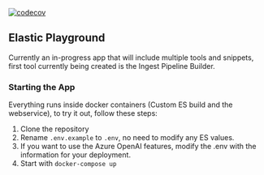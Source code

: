 [![codecov](https://codecov.io/gh/P1llus/elastic-playground/branch/main/graph/badge.svg?token=76G6J0OU9W)](https://codecov.io/gh/P1llus/elastic-playground)

## Elastic Playground

Currently an in-progress app that will include multiple tools and snippets, first tool currently being created is the Ingest Pipeline Builder.

### Starting the App

Everything runs inside docker containers (Custom ES build and the webservice), to try it out, follow these steps:

1. Clone the repository
2. Rename `.env.example` to `.env`, no need to modify any ES values.
3. If you want to use the Azure OpenAI features, modify the .env with the information for your deployment.
4. Start with `docker-compose up`
